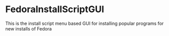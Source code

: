 # FedoraInstallScriptGUI
This is the install script menu based GUI for installing popular programs for new installs of Fedora
